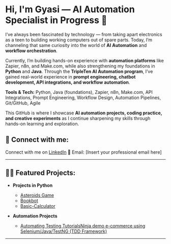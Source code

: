 <h1>Hi, I'm Gyasi — AI Automation Specialist in Progress 🚀</h1>

<p>
I’ve always been fascinated by technology — from taking apart electronics as a teen to building working computers out of spare parts. Today, I’m channeling that same curiosity into the world of <strong>AI Automation</strong> and <strong>workflow orchestration</strong>.  
</p>

<p>
Currently, I’m building hands-on experience with <strong>automation platforms</strong> like Zapier, n8n, and Make.com, while also strengthening my foundations in <strong>Python</strong> and <strong>Java</strong>. Through the <strong>TripleTen AI Automation program</strong>, I’ve gained real-world experience in <strong>prompt engineering, chatbot development, API integrations, and workflow automation</strong>.  
</p>

<p>
<strong>Tools & Tech:</strong> Python, Java (foundations), Zapier, n8n, Make.com, API Integrations, Prompt Engineering, Workflow Design, Automation Pipelines, Git/GitHub, Agile
</p>

<p>
This GitHub is where I showcase <strong>AI automation projects, coding practice, and creative experiments</strong> as I continue sharpening my skills through hands-on learning and exploration.
</p>

<h2>🤳 Connect with me:</h2>
<p>
  Connect with me on <a href="https://www.linkedin.com/in/gyasi-folborg">LinkedIn</a>  
  📧 Email: [Insert your professional email here]  
</p>

---

<h2>👨‍💻 Featured Projects:</h2>

- <b>Projects in Python</b>  
  - [Asteroids Game](https://github.com/Gfolborg/Asteroids-Game)  
  - [Bookbot](https://github.com/Gfolborg/bookbot)  
  - [Basic-Calculator](https://github.com/Gfolborg/Basic-Calculator)  

- <b>Automation Projects</b>  
  - [Automating Testing TutorialsNinja demo e-commerce using Selenium/Java/TestNG (TDD Framework)](https://github.com/Gfolborg/testng-selenium-framework)  

---
